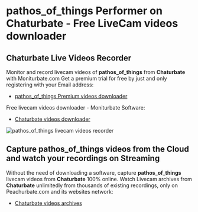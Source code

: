 # pathos_of_things Performer on Chaturbate - Free LiveCam videos downloader

## Chaturbate Live Videos Recorder

Monitor and record livecam videos of **pathos_of_things** from **Chaturbate** with Moniturbate.com
Get a premium trial for free by just and only registering with your Email address:
* [pathos_of_things Premium videos downloader](https://moniturbate.com/request-demo-licence-key.html)

Free livecam videos downloader - Moniturbate Software:
* [Chaturbate videos downloader](https://moniturbate.com/moniturbate-download-software.html)

![pathos_of_things livecam videos recorder](https://peachurnet.com/templates/moniturbate-software.png)


## Capture pathos_of_things videos from the Cloud and watch your recordings on Streaming

Without the need of downloading a software, capture **pathos_of_things** livecam videos from **Chaturbate** 100% online.
Watch Livecam archives from **Chaturbate** unlimitedly from thousands of existing recordings, only on Peachurbate.com and its websites network:
* [Chaturbate videos archives](https://peachurnet.com/)